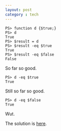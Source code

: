 ```yaml
---
layout: post
category : tech
---
```


    PS> function d {$true;}
    PS> d
    True
    PS> $result = d
    PS> $result -eq $true
    True
    PS> $result -eq $false
    False

So far so good.

    PS> d -eq $true
    True

Still so far so good.

    PS> d -eq $false
    True

Wut.

The solution is [here](http://stackoverflow.com/questions/149191/powershell-functions-return-behavior).